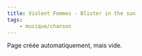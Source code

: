 ```yaml
---
title: Violent Femmes - Blister in the sun
tags:
    - musique/chanson
---
```


Page créée automatiquement, mais vide.
